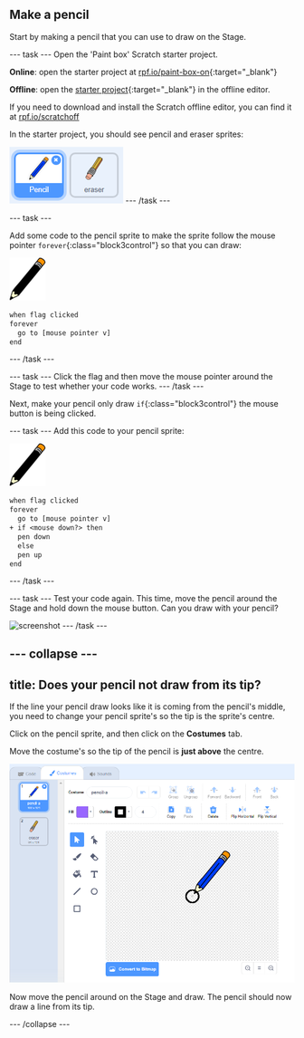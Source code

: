## Make a pencil

Start by making a pencil that you can use to draw on the Stage.

--- task ---
Open the 'Paint box' Scratch starter project.

**Online**: open the starter project at [rpf.io/paint-box-on](http://rpf.io/paint-box-on){:target="_blank"}

**Offline**: open the [starter project](http://rpf.io/p/en/paint-box-go){:target="_blank"} in the offline editor.

If you need to download and install the Scratch offline editor, you can find it at [rpf.io/scratchoff](http://rpf.io/scratchoff)

In the starter project, you should see pencil and eraser sprites:

![screenshot](images/paint-starter.png)
--- /task ---

--- task ---

Add some code to the pencil sprite to make the sprite follow the mouse pointer `forever`{:class="block3control"} so that you can draw:

![pencil](images/pencil.png)
```blocks3
when flag clicked
forever
  go to [mouse pointer v]
end
```

--- /task ---

--- task ---
Click the flag and then move the mouse pointer around the Stage to test whether your code works.
--- /task ---

Next, make your pencil only draw `if`{:class="block3control"} the mouse button is being clicked.

--- task ---
Add this code to your pencil sprite:

![pencil](images/pencil.png)
```blocks3
when flag clicked
forever
  go to [mouse pointer v]
+ if <mouse down?> then
  pen down
  else
  pen up
end
```
--- /task ---

--- task ---
Test your code again. This time, move the pencil around the Stage and hold down the mouse button. Can you draw with your pencil?

![screenshot](images/paint-draw.png)
--- /task ---

--- collapse ---
---
title: Does your pencil not draw from its tip?
---
If the line your pencil draw looks like it is coming from the pencil's middle, you need to change your pencil sprite's so the tip is the sprite's centre.

Click on the pencil sprite, and then click on the **Costumes** tab.

Move the costume's so the tip of the pencil is **just above** the centre.

![Costume center](images/costume-center-annotated.png)

Now move the pencil around on the Stage and draw. The pencil should now draw a line from its tip.

--- /collapse ---
